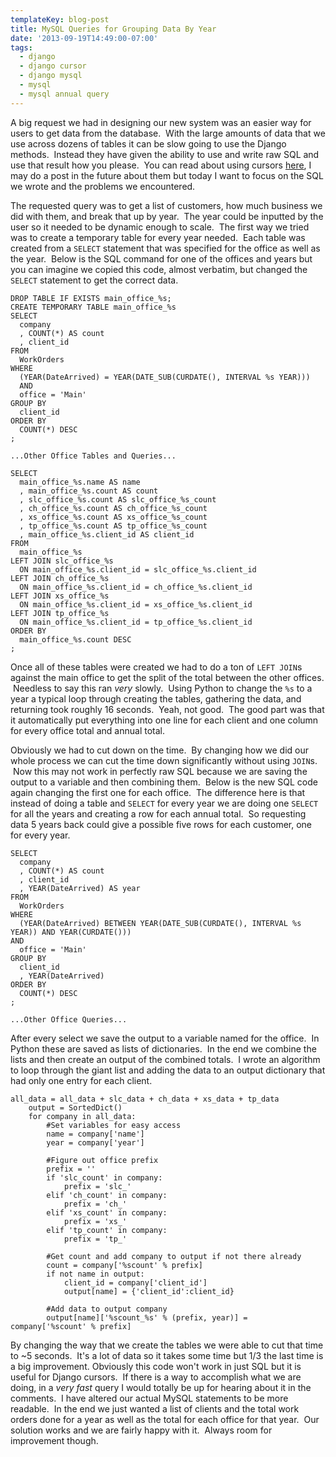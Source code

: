 ```yaml
---
templateKey: blog-post
title: MySQL Queries for Grouping Data By Year
date: '2013-09-19T14:49:00-07:00'
tags:
  - django
  - django cursor
  - django mysql
  - mysql
  - mysql annual query
---
```

A big request we had in designing our new system was an easier way for users to get data from the database.  With the large amounts of data that we use across dozens of tables it can be slow going to use the Django methods.  Instead they have given the ability to use and write raw SQL and use that result how you please.  You can read about using cursors <a title="Django Cursors" href="https://docs.djangoproject.com/en/dev/topics/db/sql/#connections-and-cursors" target="_blank">here</a>, I may do a post in the future about them but today I want to focus on the SQL we wrote and the problems we encountered.

The requested query was to get a list of customers, how much business we did with them, and break that up by year.  The year could be inputted by the user so it needed to be dynamic enough to scale.  The first way we tried was to create a temporary table for every year needed.  Each table was created from a <code>SELECT</code> statement that was specified for the office as well as the year.  Below is the SQL command for one of the offices and years but you can imagine we copied this code, almost verbatim, but changed the <code>SELECT</code> statement to get the correct data.
<pre><code>DROP TABLE IF EXISTS main_office_%s;
CREATE TEMPORARY TABLE main_office_%s
SELECT
  company
  , COUNT(*) AS count
  , client_id
FROM
  WorkOrders
WHERE
  (YEAR(DateArrived) = YEAR(DATE_SUB(CURDATE(), INTERVAL %s YEAR)))
  AND
  office = 'Main'
GROUP BY
  client_id
ORDER BY
  COUNT(*) DESC
;

...Other Office Tables and Queries...

SELECT
  main_office_%s.name AS name
  , main_office_%s.count AS count
  , slc_office_%s.count AS slc_office_%s_count
  , ch_office_%s.count AS ch_office_%s_count
  , xs_office_%s.count AS xs_office_%s_count
  , tp_office_%s.count AS tp_office_%s_count
  , main_office_%s.client_id AS client_id
FROM
  main_office_%s
LEFT JOIN slc_office_%s
  ON main_office_%s.client_id = slc_office_%s.client_id
LEFT JOIN ch_office_%s
  ON main_office_%s.client_id = ch_office_%s.client_id
LEFT JOIN xs_office_%s
  ON main_office_%s.client_id = xs_office_%s.client_id
LEFT JOIN tp_office_%s
  ON main_office_%s.client_id = tp_office_%s.client_id
ORDER BY
  main_office_%s.count DESC
;</code></pre>
Once all of these tables were created we had to do a ton of <code>LEFT JOIN</code>s against the main office to get the split of the total between the other offices.  Needless to say this ran <em>very</em> slowly.  Using Python to change the <code>%s</code> to a year a typical loop through creating the tables, gathering the data, and returning took roughly 16 seconds.  Yeah, not good.  The good part was that it automatically put everything into one line for each client and one column for every office total and annual total.

Obviously we had to cut down on the time.  By changing how we did our whole process we can cut the time down significantly without using <code>JOIN</code>s.  Now this may not work in perfectly raw SQL because we are saving the output to a variable and then combining them.  Below is the new SQL code again changing the first one for each office.  The difference here is that instead of doing a table and <code>SELECT</code> for every year we are doing one <code>SELECT</code> for all the years and creating a row for each annual total.  So requesting data 5 years back could give a possible five rows for each customer, one for every year.
<pre><code>SELECT
  company
  , COUNT(*) AS count
  , client_id
  , YEAR(DateArrived) AS year
FROM
  WorkOrders
WHERE
  (YEAR(DateArrived) BETWEEN YEAR(DATE_SUB(CURDATE(), INTERVAL %s YEAR)) AND YEAR(CURDATE()))
AND
  office = 'Main'
GROUP BY
  client_id
  , YEAR(DateArrived)
ORDER BY
  COUNT(*) DESC
;

...Other Office Queries...</code></pre>
After every select we save the output to a variable named for the office.  In Python these are saved as lists of dictionaries.  In the end we combine the lists and then create an output of the combined totals.  I wrote an algorithm to loop through the giant list and adding the data to an output dictionary that had only one entry for each client.
<pre><code>all_data = all_data + slc_data + ch_data + xs_data + tp_data
    output = SortedDict()
    for company in all_data:
        #Set variables for easy access
        name = company['name']
        year = company['year']

        #Figure out office prefix
        prefix = ''
        if 'slc_count' in company:
            prefix = 'slc_'
        elif 'ch_count' in company:
            prefix = 'ch_'
        elif 'xs_count' in company:
            prefix = 'xs_'
        elif 'tp_count' in company:
            prefix = 'tp_'

        #Get count and add company to output if not there already
        count = company['%scount' % prefix]
        if not name in output:
            client_id = company['client_id']
            output[name] = {'client_id':client_id}

        #Add data to output company
        output[name]['%scount_%s' % (prefix, year)] = company['%scount' % prefix]</code></pre>
By changing the way that we create the tables we were able to cut that time to ~5 seconds.  It's a lot of data so it takes some time but 1/3 the last time is a big improvement. Obviously this code won't work in just SQL but it is useful for Django cursors.  If there is a way to accomplish what we are doing, in a <em>very fast</em> query I would totally be up for hearing about it in the comments.  I have altered our actual MySQL statements to be more readable.  In the end we just wanted a list of clients and the total work orders done for a year as well as the total for each office for that year.  Our solution works and we are fairly happy with it.  Always room for improvement though.
